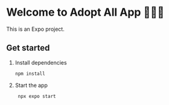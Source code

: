 # Welcome to Adopt All App 🐶🐷💖

This is an Expo project.

## Get started

1. Install dependencies

   ```bash
   npm install
   ```

2. Start the app

   ```bash
    npx expo start
   ```
